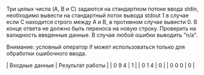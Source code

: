 Три целых числа (A, B и C) задаются на стандартном потоке ввода stdin, необходимо вывести на стандартный поток вывода stdout 1 в случае если С находится строго между A и B, в противном случае вывести 0. В конце ответа не должно быть переноса на новую строку. Проверить на валидность введенные данные. В случае любой ошибки выводить "n/a".

Внимание: условный оператор if может использоваться только для обработки ошибочного ввода.

| Входные данные | Результат работы |
| 0 9 4 | 1 |
| 0 1 4 | 0 |
| 0 0 0 | 0 |
